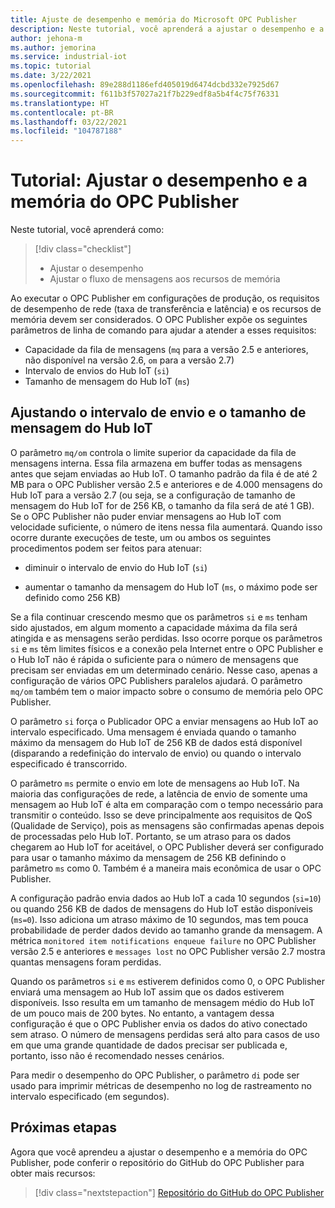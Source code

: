 ```yaml
---
title: Ajuste de desempenho e memória do Microsoft OPC Publisher
description: Neste tutorial, você aprenderá a ajustar o desempenho e a memória do OPC Publisher.
author: jehona-m
ms.author: jemorina
ms.service: industrial-iot
ms.topic: tutorial
ms.date: 3/22/2021
ms.openlocfilehash: 89e288d1186efd405019d6474dcbd332e7925d67
ms.sourcegitcommit: f611b3f57027a21f7b229edf8a5b4f4c75f76331
ms.translationtype: HT
ms.contentlocale: pt-BR
ms.lasthandoff: 03/22/2021
ms.locfileid: "104787188"
---
```

# <a name="tutorial-tune-the-opc-publisher-performance-and-memory"></a>Tutorial: Ajustar o desempenho e a memória do OPC Publisher

Neste tutorial, você aprenderá como:

> [!div class="checklist"]
> * Ajustar o desempenho
> * Ajustar o fluxo de mensagens aos recursos de memória

Ao executar o OPC Publisher em configurações de produção, os requisitos de desempenho de rede (taxa de transferência e latência) e os recursos de memória devem ser considerados. O OPC Publisher expõe os seguintes parâmetros de linha de comando para ajudar a atender a esses requisitos:

* Capacidade da fila de mensagens (`mq` para a versão 2.5 e anteriores, não disponível na versão 2.6, `om` para a versão 2.7)
* Intervalo de envios do Hub IoT (`si`)
* Tamanho de mensagem do Hub IoT (`ms`)

## <a name="adjusting-iot-hub-send-interval-and-iot-hub-message-size"></a>Ajustando o intervalo de envio e o tamanho de mensagem do Hub IoT

O parâmetro `mq/om` controla o limite superior da capacidade da fila de mensagens interna. Essa fila armazena em buffer todas as mensagens antes que sejam enviadas ao Hub IoT. O tamanho padrão da fila é de até 2 MB para o OPC Publisher versão 2.5 e anteriores e de 4.000 mensagens do Hub IoT para a versão 2.7 (ou seja, se a configuração de tamanho de mensagem do Hub IoT for de 256 KB, o tamanho da fila será de até 1 GB). Se o OPC Publisher não puder enviar mensagens ao Hub IoT com velocidade suficiente, o número de itens nessa fila aumentará. Quando isso ocorre durante execuções de teste, um ou ambos os seguintes procedimentos podem ser feitos para atenuar:

* diminuir o intervalo de envio do Hub IoT (`si`)

* aumentar o tamanho da mensagem do Hub IoT (`ms`, o máximo pode ser definido como 256 KB)

Se a fila continuar crescendo mesmo que os parâmetros `si` e `ms` tenham sido ajustados, em algum momento a capacidade máxima da fila será atingida e as mensagens serão perdidas. Isso ocorre porque os parâmetros `si` e `ms` têm limites físicos e a conexão pela Internet entre o OPC Publisher e o Hub IoT não é rápida o suficiente para o número de mensagens que precisam ser enviadas em um determinado cenário. Nesse caso, apenas a configuração de vários OPC Publishers paralelos ajudará. O parâmetro `mq/om` também tem o maior impacto sobre o consumo de memória pelo OPC Publisher. 

O parâmetro `si` força o Publicador OPC a enviar mensagens ao Hub IoT ao intervalo especificado. Uma mensagem é enviada quando o tamanho máximo da mensagem do Hub IoT de 256 KB de dados está disponível (disparando a redefinição do intervalo de envio) ou quando o intervalo especificado é transcorrido.

O parâmetro `ms` permite o envio em lote de mensagens ao Hub IoT. Na maioria das configurações de rede, a latência de envio de somente uma mensagem ao Hub IoT é alta em comparação com o tempo necessário para transmitir o conteúdo. Isso se deve principalmente aos requisitos de QoS (Qualidade de Serviço), pois as mensagens são confirmadas apenas depois de processadas pelo Hub IoT. Portanto, se um atraso para os dados chegarem ao Hub IoT for aceitável, o OPC Publisher deverá ser configurado para usar o tamanho máximo da mensagem de 256 KB definindo o parâmetro `ms` como 0. Também é a maneira mais econômica de usar o OPC Publisher.

A configuração padrão envia dados ao Hub IoT a cada 10 segundos (`si=10`) ou quando 256 KB de dados de mensagens do Hub IoT estão disponíveis (`ms=0`). Isso adiciona um atraso máximo de 10 segundos, mas tem pouca probabilidade de perder dados devido ao tamanho grande da mensagem. A métrica `monitored item notifications enqueue failure` no OPC Publisher versão 2.5 e anteriores e `messages lost` no OPC Publisher versão 2.7 mostra quantas mensagens foram perdidas.

Quando os parâmetros `si` e `ms` estiverem definidos como 0, o OPC Publisher enviará uma mensagem ao Hub IoT assim que os dados estiverem disponíveis. Isso resulta em um tamanho de mensagem médio do Hub IoT de um pouco mais de 200 bytes. No entanto, a vantagem dessa configuração é que o OPC Publisher envia os dados do ativo conectado sem atraso. O número de mensagens perdidas será alto para casos de uso em que uma grande quantidade de dados precisar ser publicada e, portanto, isso não é recomendado nesses cenários.

Para medir o desempenho do OPC Publisher, o parâmetro `di` pode ser usado para imprimir métricas de desempenho no log de rastreamento no intervalo especificado (em segundos).

## <a name="next-steps"></a>Próximas etapas
Agora que você aprendeu a ajustar o desempenho e a memória do OPC Publisher, pode conferir o repositório do GitHub do OPC Publisher para obter mais recursos:

> [!div class="nextstepaction"]
> [Repositório do GitHub do OPC Publisher](https://github.com/Azure/Industrial-IoT)